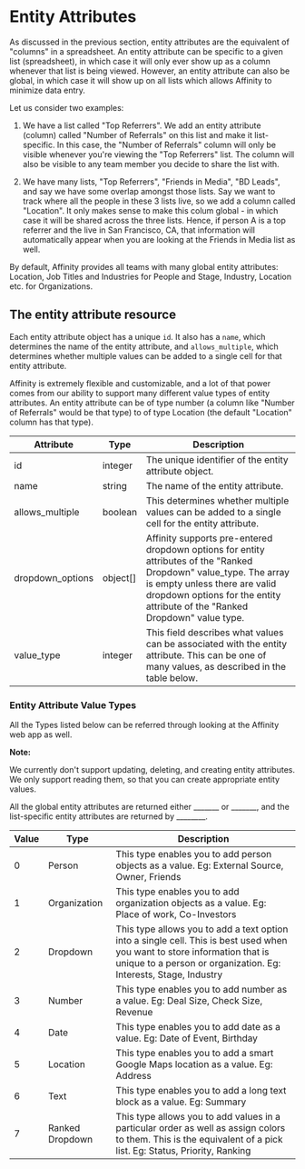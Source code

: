 # Entity Attributes
As discussed in the previous section, entity attributes are the equivalent of "columns" in a spreadsheet.
An entity attribute can be specific to a given list (spreadsheet), in which case it will only ever show up
as a column whenever that list is being viewed. However, an entity attribute can also be global, in which
case it will show up on all lists which allows Affinity to minimize data entry.

Let us consider two examples:

1. We have a list called "Top Referrers". We add an entity attribute (column) called "Number of Referrals" on this list
and make it list-specific. In this case, the "Number of Referrals" column will only be visible whenever you're viewing the "Top Referrers" list. The column will also be visible to any team member you decide to share the list with.

2. We have many lists, "Top Referrers", "Friends in Media", "BD Leads", and say we have some overlap amongst those lists.
Say we want to track where all the people in these 3 lists live, so we add a column called "Location". It only makes sense to make this colum global - in which case it will be shared across the three lists. Hence, if person A is a top referrer and the live in San Francisco, CA, that information will automatically appear when you are looking at the Friends in Media list as well.

By default, Affinity provides all teams with many global entity attributes: Location, Job Titles and Industries for People and Stage, Industry, Location etc. for Organizations.

## The entity attribute resource
Each entity attribute object has a unique `id`. It also has a `name`, which determines the name of the entity attribute,
and `allows_multiple`, which determines whether multiple values can be added to a single cell for that entity attribute.

Affinity is extremely flexible and customizable, and a lot of that power comes from our ability to support many different
value types of entity attributes. An entity attribute can be of type number (a column like "Number of Referrals" would be that type) to of type Location (the default "Location" column has that type).

Attribute | Type | Description
--------- | ------- | -----------
id | integer | The unique identifier of the entity attribute object.
name | string | The name of the entity attribute.
allows_multiple | boolean | This determines whether multiple values can be added to a single cell for the entity attribute.
dropdown_options | object[] | Affinity supports pre-entered dropdown options for entity attributes of the "Ranked Dropdown" value_type. The array is empty unless there are valid dropdown options for the entity attribute of the "Ranked Dropdown" value type.  
value_type | integer | This field describes what values can be associated with the entity attribute. This can be one of many values, as described in the table below.

### Entity Attribute Value Types

All the Types listed below can be referred through looking at the Affinity web app as well.

**Note:**

We currently don't support updating, deleting, and creating entity attributes. We only support reading them, so that you can create appropriate entity values.

All the global entity attributes are returned either _______ or _______, and the list-specific entity attributes are returned by ________.


Value | Type | Description
--------- | ------- | -----------
0 | Person | This type enables you to add person objects as a value. Eg: External Source, Owner, Friends
1 | Organization | This type enables you to add organization objects as a value. Eg: Place of work, Co-Investors
2 | Dropdown | This type allows you to add a text option into a single cell. This is best used when you want to store information that is unique to a person or organization. Eg: Interests, Stage, Industry
3 | Number | This type enables you to add number as a value. Eg: Deal Size, Check Size, Revenue
4 | Date | This type enables you to add date as a value. Eg: Date of Event, Birthday
5 | Location | This type enables you to add a smart Google Maps location as a value. Eg: Address
6 | Text | This type enables you to add a long text block as a value. Eg: Summary
7 | Ranked Dropdown | This type allows you to add values in a particular order as well as assign colors to them. This is the equivalent of a pick list. Eg: Status, Priority, Ranking
